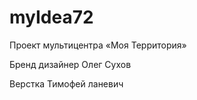 # myIdea72

Проект мультицентра
«Моя Территория»

Бренд дизайнер
Олег Сухов

Верстка
Тимофей ланевич